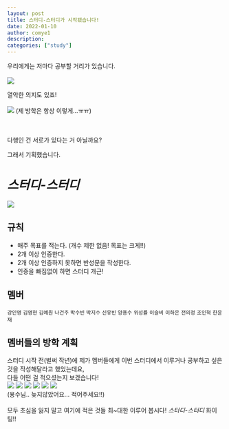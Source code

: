 ```yaml
---
layout: post
title: 스터디-스터디가 시작됐습니다!
date: 2022-01-10
author: comye1
description:
categories: ["study"]
---
```


우리에게는 저마다 공부할 거리가 있습니다.
<br>
<br>
![](https://images.velog.io/images/comye1/post/4dc6189e-f842-4172-a2f5-44010a655ccf/image.png)

열악한 의지도 있죠!
<br>
<br>
![](https://images.velog.io/images/comye1/post/96e7a5e9-d10e-48ac-bcc3-82875fed801b/image.png)
(제 방학은 항상 이렇게...ㅠㅠ)
<br><Br><br>

다행인 건 서로가 있다는 거 아닐까요?

그래서 기획했습니다. 

# **_스터디-스터디_**

![](https://images.velog.io/images/comye1/post/6fb0c70b-2388-446c-b2ca-29c761d5e1f0/image.png)

## 규칙
- 매주 목표를 적는다. (개수 제한 없음! 목표는 크게!!)
- 2개 이상 인증한다. 
- 2개 이상 인증하지 못하면 반성문을 작성한다.
- 인증을 빠짐없이 하면 스터디 개근!

## 멤버 
```강인영``` ```김영현``` ```김예원``` ```나건주``` ```박수빈``` ```박지수``` ```신유빈``` ```양용수``` ```위성률``` ```이슬비``` ```이하은``` ```전의정``` ```조인혁``` ```한윤재```

## 멤버들의 방학 계획
스터디 시작 전(벌써 작년)에 제가 멤버들에게 이번 스터디에서 이루거나 공부하고 싶은 것을 작성해달라고 했었는데요, <br>
다들 어떤 걸 적으셨는지 보겠습니다!
  <br>
![](https://images.velog.io/images/comye1/post/9e8414ed-fd51-472e-88d9-05ce19b5268b/image.png)
![](https://images.velog.io/images/comye1/post/aeb898a5-99e6-4d22-b6b2-1b56131ac79b/image.png)
![](https://images.velog.io/images/comye1/post/5595c158-9bd2-45ff-bf00-f72aecc2b290/image.png)
![](https://images.velog.io/images/comye1/post/74c6067e-8cd4-43f2-93aa-bc8c5f2ca323/image.png)
![](https://images.velog.io/images/comye1/post/4a8b137c-5636-4e96-b54c-1fffc95bbefe/image.png)
![](https://images.velog.io/images/comye1/post/175cdd37-87da-43e5-ad6d-2b8f4342169b/image.png)
  <br>
 (용수님.. 늦지않았어요... 적어주세요!!)
  <br>
  <br>
  모두 초심을 잃지 말고 여기에 적은 것들 최~대한 이루어 봅시다! _스터디-스터디_ 화이팅!!
  
